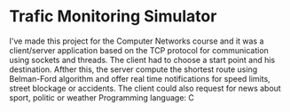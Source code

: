 # Trafic Monitoring Simulator

I've made this project for the Computer Networks course and it was a client/server
application based on the TCP protocol for communication using sockets and threads.
The client had to choose a start point and his destination. Afther this, the server compute the shortest route using Belman-Ford algorithm and offer real time notifications for speed limits, street blockage or accidents. The client could also request for news about sport, politic or weather
Programming language: C
